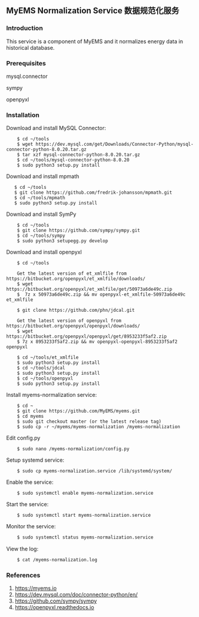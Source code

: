## MyEMS Normalization Service 数据规范化服务



### Introduction

This service is a component of MyEMS and it normalizes energy data in historical database.


### Prerequisites

mysql.connector

sympy

openpyxl


### Installation

Download and install MySQL Connector:
```
    $ cd ~/tools
    $ wget https://dev.mysql.com/get/Downloads/Connector-Python/mysql-connector-python-8.0.20.tar.gz
    $ tar xzf mysql-connector-python-8.0.20.tar.gz
    $ cd ~/tools/mysql-connector-python-8.0.20
    $ sudo python3 setup.py install
```

Download and install mpmath
```
   $ cd ~/tools
   $ git clone https://github.com/fredrik-johansson/mpmath.git
   $ cd ~/tools/mpmath
   $ sudo python3 setup.py install
```

Download and install SymPy
```
    $ cd ~/tools
    $ git clone https://github.com/sympy/sympy.git
    $ cd ~/tools/sympy
    $ sudo python3 setupegg.py develop
```

Download and install openpyxl
```
    $ cd ~/tools

    Get the latest version of et_xmlfile from https://bitbucket.org/openpyxl/et_xmlfile/downloads/
    $ wget https://bitbucket.org/openpyxl/et_xmlfile/get/50973a6de49c.zip
    $  7z x 50973a6de49c.zip && mv openpyxl-et_xmlfile-50973a6de49c et_xmlfile

    $ git clone https://github.com/phn/jdcal.git

    Get the latest version of openpyxl from https://bitbucket.org/openpyxl/openpyxl/downloads/
    $ wget https://bitbucket.org/openpyxl/openpyxl/get/8953233f5af2.zip
    $ 7z x 8953233f5af2.zip && mv openpyxl-openpyxl-8953233f5af2 openpyxl

    $ cd ~/tools/et_xmlfile
    $ sudo python3 setup.py install
    $ cd ~/tools/jdcal
    $ sudo python3 setup.py install
    $ cd ~/tools/openpyxl
    $ sudo python3 setup.py install
```

Install myems-normalization service:
```
    $ cd ~
    $ git clone https://github.com/MyEMS/myems.git
    $ cd myems
    $ sudo git checkout master (or the latest release tag)
    $ sudo cp -r ~/myems/myems-normalization /myems-normalization
```

Edit config.py
```
    $ sudo nano /myems-normalization/config.py
```
Setup systemd service:
```
    $ sudo cp myems-normalization.service /lib/systemd/system/
```
Enable the service:
```
    $ sudo systemctl enable myems-normalization.service
```
Start the service:
```
    $ sudo systemctl start myems-normalization.service
```
Monitor the service:
```bash
    $ sudo systemctl status myems-normalization.service
```
View the log:
```bash
    $ cat /myems-normalization.log
```

### References

1. https://myems.io
2. https://dev.mysql.com/doc/connector-python/en/
3. https://github.com/sympy/sympy
4. https://openpyxl.readthedocs.io
